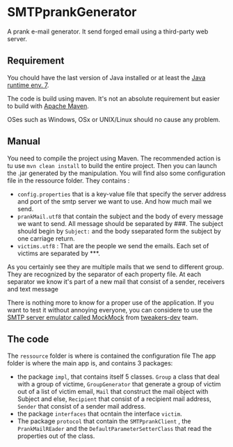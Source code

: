 # SMTPprankGenerator
A prank e-mail generator.
It send forged email using a third-party web server.
## Requirement
You chould have the last version of Java installed or at least the [Java runtime env. 7](https://www.java.com/fr/download/faq/release_dates.xml).

The code is build using maven. It's not an absolute requirement but easier to build with [Apache Maven](https://maven.apache.org/).

OSes such as Windows, OSx or UNIX/Linux should no cause any problem.
## Manual
You need to compile the project using Maven. The recommended action is tu use `mvn clean install` to build the entire project.
Then you can launch the .jar generated by the manipulation.
You will find also some configuration file in the ressource folder.
They contains :
- `config.properties` that is a key-value file that specify the server address and port of the smtp server we want to use. And how much mail we send.
- `prankMail.utf8` that contain the subject and the body of every message we want to send. All message should be separated by \###. The subject should begin by `Subject:` and the body sseparated form the subject by one carriage return.
- `victims.utf8` : That are the people we send the emails. Each set of victims are separated by ***.

As you certainly see they are multiple mails that we send to different group. They are recognized by the separator of each property file. At each separator we know it's part of a new mail that consist of a sender, receivers and text message

There is nothing more to know for a proper use of the application.
If you want to test it without annoying everyone, you can considere to use the [SMTP server emulator called MockMock](https://github.com/tweakers-dev/MockMock) from [tweakers-dev](https://github.com/tweakers-dev) team.
## The code
The `ressource` folder is where is contained the configuration file
The app folder is where the main app is, and contains 3 packages:
- the package `impl`, that contains itself 5 classes. `Group` a class that deal with a group of victime, `GroupGenerator` that generate a group of victim out of a list of victim email, `Mail` that construct the mail object with Subject and else, `Recipient` that consist of a recipient mail address, `Sender` that consist of a sender mail address.
- the package `interfaces` that ocntain the interface `victim`.
- The package `protocol` that contain the `SMTPprankClient` , the `PrankMailREader` and the `DefaultParameterSetterClass` that read the properties out of the class.
